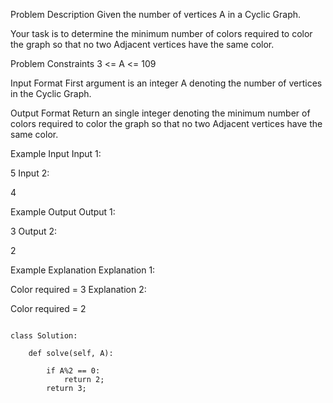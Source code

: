Problem Description
Given the number of vertices A in a Cyclic Graph.

Your task is to determine the minimum number of colors required to color the graph so that no two Adjacent vertices have the same color.



Problem Constraints
3 <= A <= 109



Input Format
First argument is an integer A denoting the number of vertices in the Cyclic Graph.



Output Format
Return an single integer denoting the minimum number of colors required to color the graph so that no two Adjacent vertices have the same color.



Example Input
Input 1:

 5
Input 2:

 4


Example Output
Output 1:

 3
Output 2:

 2


Example Explanation
Explanation 1:

 
 Color required = 3
Explanation 2:

 
 Color required = 2


```

class Solution:

    def solve(self, A):

        if A%2 == 0:
            return 2;
        return 3;


```

